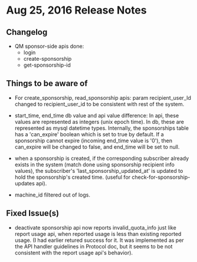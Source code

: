 # Aug 25, 2016 Release Notes


## Changelog
* QM sponsor-side apis done:
  - login
  - create-sponsorship
  - get-sponsorship-id


## Things to be aware of
* For create_sponsorship, read_sponsorship apis: param recipient_user_Id changed to recipient_user_id to be consistent with rest of the system.

* start_time, end_time db value and api value difference:
In api, these values are represented as integers (unix epoch time).
In db, these are represented as mysql datetime types.
Internally, the sponsorships table has a 'can_expire' boolean which is set to true by default.
If a sponsorship cannot expire (incoming end_time value is '0'), then can_expire will be changed to false, and end_time will be set to null.

* when a sponsorship is created, if the corresponding subscriber already exists in the system (match done using sponsorship recipient info values), the subscriber's 'last_sponsorship_updated_at' is updated to hold the sponsorship's created time. (useful for check-for-sponsorship-updates api).

* machine_id filtered out of logs.


## Fixed Issue(s)
* deactivate sponsorship api now reports invalid_quota_info just like report usage api, when reported usage is less than existing reported usage. (I had earlier retured success for it. It was implemented as per the API handler guidelines in Protocol doc, but it seems to be not consistent with the report usage api's behavior).
